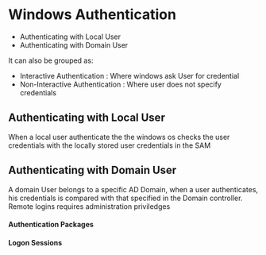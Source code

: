 #  Windows Authentication

- Authenticating with Local User
- Authenticating with Domain User

It can also be grouped as: 

- Interactive Authentication : Where windows ask User for credential
- Non-Interactive Authentication : Where user does not specify credentials

## Authenticating with Local User

When a local user authenticate the the windows os checks the user credentials with the locally stored user credentials in the SAM 


## Authenticating with Domain User

A domain User belongs to a specific AD Domain, when a user authenticates, his credentials is compared with that specified in the Domain controller. 
Remote logins requires administration priviledges



#### Authentication Packages



#### Logon Sessions
